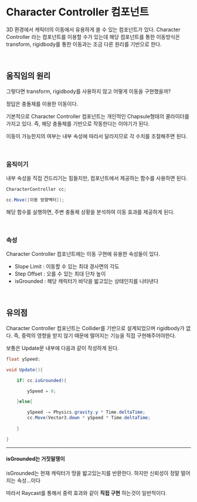 # Character Controller 컴포넌트

3D 환경에서 캐릭터의 이동에서 유용하게 쓸 수 있는 컴포넌트가 있다.
Character Controller 라는 컴포넌트를 이용할 수가 있는데 해당 컴포넌트를 통한 이동방식은
transform, rigidbody를 통한 이동과는 조금 다른 원리를 기반으로 한다.

<br>

## 움직임의 원리

그렇다면 transform, rigidbody를 사용하지 않고 어떻게 이동을 구현했을까?

정답은 충돌체를 이용한 이동이다.

기본적으로 Character Controller 컴포넌트는 개인적인 Chapsule형태의 콜라이더를 가지고 있다.
즉, 해당 충돌체를 기반으로 작동한다는 이야기가 된다.

이동이 가능한지의 여부는 내부 속성에 따라서 달라지므로 각 수치를 조절해주면 된다.

<br>

### 움직이기

내부 속성을 직접 건드리기는 힘들지만, 컴포넌트에서 제공하는 함수를 사용하면 된다.

```cs
CharacterController cc;

cc.Move([이동 방향벡터]);
```

해당 함수를 실행하면, 주변 충돌체 상황을 분석하여 이동 효과를 제공하게 된다.

<br>

### 속성

Character Controller 컴포넌트에는 이동 구현에 유용한 속성들이 있다.

- Slope Limit : 이동할 수 있는 최대 경사면의 각도
- Step Offset : 오를 수 있는 최대 단차 높이
- isGrounded : 해당 캐릭터가 바닥을 밟고있는 상태인지를 나타낸다

<br>

## 유의점

Character Controller 컴포넌트는 Collider를 기반으로 설계되었으며 rigidbody가 없다.
즉, 중력의 영향을 받지 않기 때문에 떨어지는 기능을 직접 구현해주어야한다.

보통은 Update문 내부에 다음과 같이 작성하게 된다.

```cs
float ySpeed;

void Update(){

	if( cc.isGrounded){

		ySpeed = 0;

	}else{

		ySpeed -= Physics.gravity.y * Time.deltaTime;
		cc.Move(Vector3.down * ySpeed * Time.deltaTime;
		
	}

}
```

<hr>

#### isGrounded는 거짓말쟁이

isGrounded는 현재 캐릭터가 땅을 밟고있는지를 반환한다.
하지만 신뢰성이 정말 떨어지는 속성...이다

따라서 Raycast를 통해서 중력 효과와 같이 **직접 구현** 하는것이 일반적이다.

<br>

